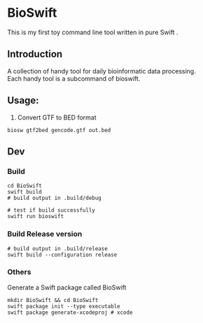 # BioSwift
This is my first toy command line tool written in pure Swift .  

## Introduction
A collection of handy tool for daily bioinformatic data processing.  
Each handy tool is a subcommand of bioswift. 

## Usage:
1. Convert GTF to BED format
```shell
biosw gtf2bed gencode.gtf out.bed
```

## Dev
### Build
```shell
cd BioSwift
swift build
# build output in .build/debug

# test if build successfully
swift run bioswift
```
### Build Release version
```shell
# build output in .build/release
swift build --configuration release
```


### Others
Generate a Swift package called BioSwift
```
mkdir BioSwift && cd BioSwift
swift package init --type executable
swift package generate-xcodeproj # xcode 
```
